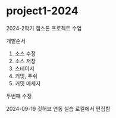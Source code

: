 # project1-2024

2024-2학기 캡스톤 프로젝트 수업

개발순서
1. 소스 수정
2. 소스 저장
3. 스테이지
4. 커밋, 푸쉬
5. 커밋 메세지


두번째 수정

2024-09-19 깃허브 연동 실습
로컬에서 편집함